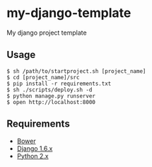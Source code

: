 my-django-template
==================

My django project template


Usage
-----

    $ sh /path/to/startproject.sh [project_name]
    $ cd [project_name]/src
    $ pip install -r requirements.txt
    $ sh ./scripts/deploy.sh -d
    $ python manage.py runserver
    $ open http://localhost:8000


Requirements
------------

* [Bower](http://bower.io/)
* [Django 1.6.x](https://www.djangoproject.com/)
* [Python 2.x](https://www.python.org/)
